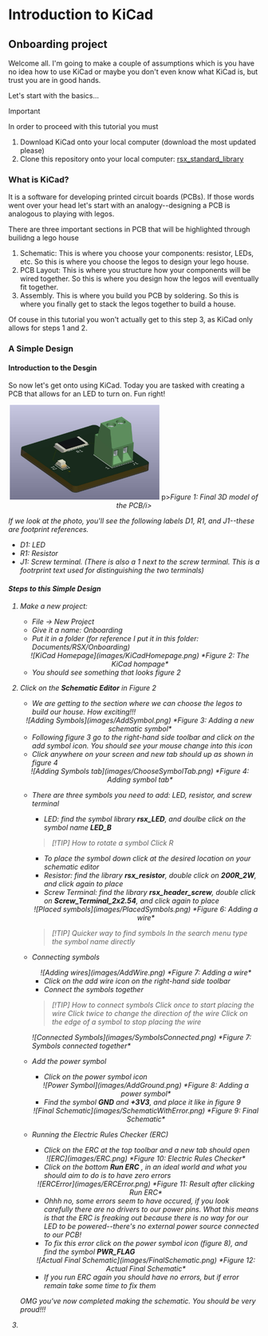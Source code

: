 # Introduction to KiCad
## Onboarding project

Welcome all. I'm going to make a couple of assumptions which is you have no idea how to use KiCad or maybe you don't even know what KiCad is, but trust you are in good hands.

Let's start with the basics...

> [!IMPORTANT]
> In order to proceed with this tutorial you must 
> 1. Download KiCad onto your local computer (download the most updated please)
> 2. Clone this repository onto your local computer: [rsx_standard_library](https://github.com/rsx-electrical/rsx_standard_library)


### What is KiCad?
It is a software for developing printed circuit boards (PCBs). If those words went over your head let's start with an analogy--designing a PCB is analogous to playing with legos. 

There are three important sections in PCB that will be highlighted through builidng a lego house
1. Schematic: This is where you choose your components: resistor, LEDs, etc. So this is where you choose the legos to design your lego house. 
2. PCB Layout: This is where you structure how your components will be wired together. So this is where you design how the legos will eventually fit together. 
3. Assembly. This is where you build you PCB by soldering. So this is where you finally get to stack the legos together to build a house. 

Of couse in this tutorial you won't actually get to this step 3, as KiCad only allows for steps 1 and 2. 

### A Simple Design
#### Introduction to the Desgin
So now let's get onto using KiCad. Today you are tasked with creating a PCB that allows for an LED to turn on. Fun right!

<div align="center">
     <img src="images/Onboarding3dModel.png" width="300">
     p><i>Figure 1: Final 3D model of the PCB/i></p>
</div>


If we look at the photo, you'll see the following labels D1, R1, and J1--these are footprint references. 
- D1: LED
- R1: Resistor
- J1: Screw terminal. (There is also a 1 next to the screw terminal. This is a footrprint text used for distinguishing the two terminals) 

#### Steps to this Simple Design
1. Make a new project: 
    - File -> New Project 
    - Give it a name: *Onboarding*
    - Put it in a folder (for reference I put it in this folder: Documents/RSX/Onboarding)



    <div align="center">
    ![KiCad Homepage](images/KiCadHomepage.png)
    *Figure 2: The KiCad hompage*
    </div>

    - You should see something that looks figure 2
2. Click on the **Schematic Editor** in Figure 2
    - We are getting to the section where we can choose the legos to build our house. How exciting!!!

    <div align="center">
    ![Adding Symbols](images/AddSymbol.png)
    *Figure 3: Adding a new schematic symbol*
    </div>

     - Following figure 3 go to the right-hand side toolbar and click on the add symbol icon. You should see your mouse change into this icon
    - Click anywhere on your screen and new tab should up as shown in figure 4

    <div align="center">
    ![Adding Symbols tab](images/ChooseSymbolTab.png)
    *Figure 4: Adding symbol tab*
    </div>


    - There are three symbols you need to add: LED, resistor, and screw terminal
        - LED: find the symbol library **rsx_LED**, and doulbe click on the symbol name **LED_B**

        > [!TIP] How to rotate a symbol
        > Click R

        - To place the symbol down click at the desired location on your schematic editor
        - Resistor: find the library **rsx_resistor**, double click on **200R_2W**, and click again to place
        - Screw Terminal: find the library **rsx_header_screw**, double click on **Screw_Terminal_2x2.54**, and click again to place
        
        <div align="center">
        ![Placed symbols](images/PlacedSymbols.png)
        *Figure 6: Adding a wire*  
        </div>
 


        >[!TIP] Quicker way to find symbols
        > In the search menu type the symbol name directly

    - Connecting symbols

        <div align="center">
        ![Adding wires](images/AddWire.png)
        *Figure 7: Adding a wire*  
        </div>
 

        - Click on the add wire icon on the right-hand side toolbar
        - Connect the symbols together

        >[!TIP] How to connect symbols
        > Click once to start placing the wire
        > Click twice to change the direction of the wire
        > Click on the edge of a symbol to stop placing the wire

        <div align="center">
        </div>
        ![Connected Symbols](images/SymbolsConnected.png)
        *Figure 7: Symbols connected together* 

    - Add the power symbol 
        - Click on the power symbol icon
         <div align="center">
        ![Power Symbol](images/AddGround.png)
        *Figure 8: Adding a power symbol* 
        </div>   


        - Find the symbol **GND** and **+3V3**, and place it like in figure 9

        <div align="center">
        ![Final Schematic](images/SchematicWithError.png)
        *Figure 9: Final Schematic* 
        </div>

    - Running the Electric Rules Checker (ERC)
        - Click on the ERC at the top toolbar and a new tab should open 
        <div align="center">
        ![ERC](images/ERC.png)
        *Figure 10: Electric Rules Checker* 
        </div>

        - Click on the bottom **Run ERC** , in an ideal world and what you should aim to do is to have zero errors
        <div align="center">
        ![ERCError](images/ERCError.png)
        *Figure 11: Result after clicking Run ERC* 
        </div>


        - Ohhh no, some errors seem to have occured, if you look carefully there are no drivers to our power pins. What this means is that the ERC is freaking out because there is no way for our LED to be powered--there's no external power source connected to our PCB!
        - To fix this error click on the power symbol icon (figure 8), and find the symbol **PWR_FLAG**

        <div align="center">
        ![Actual Final Schematic](images/FinalSchematic.png)
        *Figure 12: Actual Final Schematic* 
        </div>

        - If you run ERC again you should have no errors, but if error remain take some time to fix them


    OMG you've now completed making the schematic. You should be very proud!!!

3.  




    




        



 










